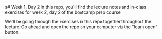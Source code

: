 s# Week 1, Day 2
In this repo, you'll find the lecture notes and in-class exercises for week 2, day 2 of the bootcamp prep course.

We'll be going through the exercises in this repo together throughout the lecture. Go ahead and open the repo on your computer via the "learn open" button.
